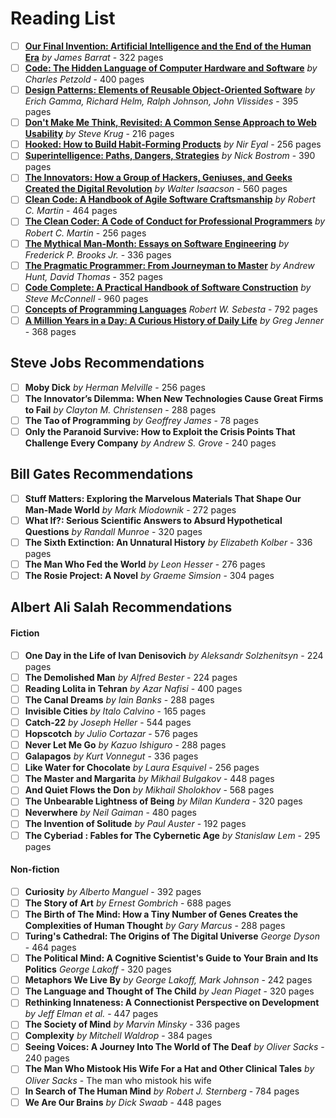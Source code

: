 # Reading List
- [ ] [**Our Final Invention: Artificial Intelligence and the End of the Human Era**](https://www.amazon.com/Our-Final-Invention-Artificial-Intelligence/dp/0312622376) *by James Barrat* - 322 pages
- [ ] [**Code: The Hidden Language of Computer Hardware and Software**](https://www.amazon.com/Code-Language-Computer-Hardware-Software/dp/0735611319) *by Charles Petzold* - 400 pages
- [ ] [**Design Patterns: Elements of Reusable Object-Oriented Software**](https://www.amazon.com/Design-Patterns-Elements-Reusable-Object-Oriented/dp/0201633612) *by Erich Gamma, Richard Helm, Ralph Johnson, John Vlissides* - 395 pages
- [ ] [**Don't Make Me Think, Revisited: A Common Sense Approach to Web Usability**](https://www.amazon.com/Dont-Make-Think-Revisited-Usability/dp/0321965515) *by Steve Krug* - 216 pages
- [ ] [**Hooked: How to Build Habit-Forming Products**](https://www.amazon.com/Hooked-How-Build-Habit-Forming-Products/dp/1591847788) *by Nir Eyal* - 256 pages
- [ ] [**Superintelligence: Paths, Dangers, Strategies**](https://www.amazon.com/Superintelligence-Dangers-Strategies-Nick-Bostrom/dp/0199678111) *by Nick Bostrom* - 390 pages
- [ ] [**The Innovators: How a Group of Hackers, Geniuses, and Geeks Created the Digital Revolution**](https://www.amazon.com/Innovators-Hackers-Geniuses-Created-Revolution/dp/1476708703) *by Walter Isaacson* - 560 pages
- [ ] [**Clean Code: A Handbook of Agile Software Craftsmanship**](https://www.amazon.com/Clean-Code-Handbook-Software-Craftsmanship/dp/0132350882) *by Robert C. Martin* - 464 pages
- [ ] [**The Clean Coder: A Code of Conduct for Professional Programmers**](https://www.amazon.com/Clean-Coder-Conduct-Professional-Programmers/dp/0137081073) *by Robert C. Martin* - 256 pages
- [ ] [**The Mythical Man-Month: Essays on Software Engineering**](https://www.amazon.com/Mythical-Man-Month-Software-Engineering-Anniversary/dp/0201835959) *by Frederick P. Brooks Jr.* - 336 pages
- [ ] [**The Pragmatic Programmer: From Journeyman to Master**](https://www.amazon.com/Pragmatic-Programmer-Journeyman-Master/dp/020161622X) *by Andrew Hunt, David Thomas* - 352 pages
- [ ] [**Code Complete: A Practical Handbook of Software Construction**](https://www.amazon.com/Code-Complete-Practical-Handbook-Construction/dp/0735619670) *by Steve McConnell* - 960 pages
- [ ] [**Concepts of Programming Languages**](https://www.amazon.com/Concepts-Programming-Languages-Robert-Sebesta/dp/013394302X) *Robert W. Sebesta* - 792 pages
- [ ] [**A Million Years in a Day: A Curious History of Daily Life**](https://www.amazon.com/Million-Years-Day-Curious-History/dp/0297869787) *by Greg Jenner* - 368 pages

## Steve Jobs Recommendations
- [ ] **Moby Dick** *by Herman Melville* - 256 pages
- [ ] **The Innovator’s Dilemma: When New Technologies Cause Great Firms to Fail** *by Clayton M. Christensen* - 288 pages
- [ ] **The Tao of Programming** *by Geoffrey James* - 78 pages
- [ ] **Only the Paranoid Survive: How to Exploit the Crisis Points That Challenge Every Company** *by Andrew S. Grove* - 240 pages

## Bill Gates Recommendations
- [ ] **Stuff Matters: Exploring the Marvelous Materials That Shape Our Man-Made World** *by Mark Miodownik* - 272 pages
- [ ] **What If?: Serious Scientific Answers to Absurd Hypothetical Questions** *by Randall Munroe* - 320 pages
- [ ] **The Sixth Extinction: An Unnatural History** *by Elizabeth Kolber* - 336 pages
- [ ] **The Man Who Fed the World** *by Leon Hesser* - 276 pages
- [ ] **The Rosie Project: A Novel** *by Graeme Simsion* - 304 pages

## Albert Ali Salah Recommendations
#### Fiction
- [ ] **One Day in the Life of Ivan Denisovich** *by Aleksandr Solzhenitsyn* - 224 pages
- [ ] **The Demolished Man** *by Alfred Bester* - 224 pages
- [ ] **Reading Lolita in Tehran** *by Azar Nafisi* - 400 pages
- [ ] **The Canal Dreams** *by Iain Banks* - 288 pages
- [ ] **Invisible Cities** *by Italo Calvino* - 165 pages
- [ ] **Catch-22** *by Joseph Heller* - 544 pages
- [ ] **Hopscotch** *by Julio Cortazar* - 576 pages
- [ ] **Never Let Me Go** *by Kazuo Ishiguro* - 288 pages
- [ ] **Galapagos** *by Kurt Vonnegut* - 336 pages
- [ ] **Like Water for Chocolate** *by Laura Esquivel* - 256 pages
- [ ] **The Master and Margarita** *by Mikhail Bulgakov* - 448 pages
- [ ] **And Quiet Flows the Don** *by Mikhail Sholokhov* - 568 pages
- [ ] **The Unbearable Lightness of Being** *by Milan Kundera* - 320 pages
- [ ] **Neverwhere** *by Neil Gaiman* - 480 pages
- [ ] **The Invention of Solitude** *by Paul Auster* - 192 pages
- [ ] **The Cyberiad : Fables for The Cybernetic Age** *by Stanislaw Lem* - 295 pages

#### Non-fiction
- [ ] **Curiosity** *by Alberto Manguel* - 392 pages
- [ ] **The Story of Art** *by Ernest Gombrich* - 688 pages
- [ ] **The Birth of The Mind: How a Tiny Number of Genes Creates the Complexities of Human Thought** *by Gary Marcus* - 288 pages
- [ ] **Turing's Cathedral: The Origins of The Digital Universe** *George Dyson* - 464 pages
- [ ] **The Political Mind: A Cognitive Scientist's Guide to Your Brain and Its Politics** *George Lakoff* - 320 pages
- [ ] **Metaphors We Live By** *by George Lakoff, Mark Johnson* - 242 pages
- [ ] **The Language and Thought of The Child** *by Jean Piaget* - 320 pages
- [ ] **Rethinking Innateness: A Connectionist Perspective on Development** *by Jeff Elman et al.* - 447 pages
- [ ] **The Society of Mind** *by Marvin Minsky* - 336 pages
- [ ] **Complexity** *by Mitchell Waldrop* - 384 pages
- [ ] **Seeing Voices: A Journey Into The World of The Deaf** *by Oliver Sacks* - 240 pages
- [ ] **The Man Who Mistook His Wife For a Hat and Other Clinical Tales** *by Oliver Sacks* - The man who mistook his wife
- [ ] **In Search of The Human Mind** *by Robert J. Sternberg* - 784 pages
- [ ] **We Are Our Brains** *by Dick Swaab* - 448 pages
